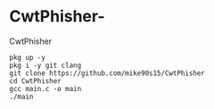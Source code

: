 # CwtPhisher-
CwtPhisher
```
pkg up -y 
pkg i -y git clang
git clone https://github.com/mike90s15/CwtPhisher
cd CwtPhisher
gcc main.c -o main
./main
```
